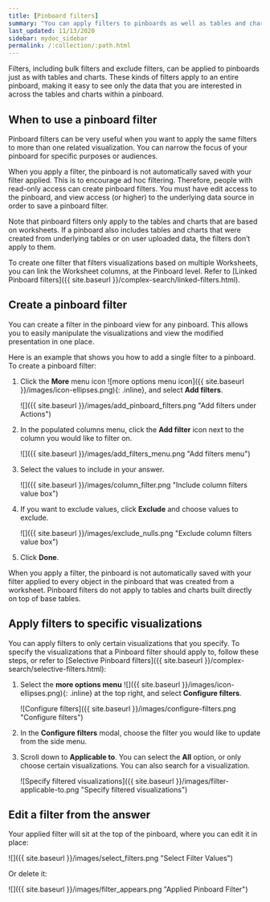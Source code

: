 ```yaml
---
title: [Pinboard filters]
summary: "You can apply filters to pinboards as well as tables and charts."
last_updated: 11/13/2020
sidebar: mydoc_sidebar
permalink: /:collection/:path.html
---
```

Filters, including bulk filters and exclude filters, can be applied to pinboards just as with tables
and charts. These kinds of filters apply to an entire pinboard, making it easy
to see only the data that you are interested in across the tables and charts
within a pinboard.

## When to use a pinboard filter

Pinboard filters can be very useful when you want to apply the same filters to
more than one related visualization. You can narrow the focus of your pinboard
for specific purposes or audiences.

When you apply a filter, the pinboard is not automatically saved with your
filter applied. This is to encourage ad hoc filtering. Therefore, people with
read-only access can create pinboard filters. You must have edit access to the
pinboard, and view access (or higher) to the underlying data source in order to save a pinboard filter.

Note that pinboard filters only apply to the tables and charts that are based on
worksheets. If a pinboard also includes tables and charts that were created from
underlying tables or on user uploaded data, the filters don’t apply to them.

To create one filter that filters visualizations based on multiple Worksheets, you can link the Worksheet columns, at the Pinboard level. Refer to [Linked Pinboard filters]({{ site.baseurl }}/complex-search/linked-filters.html).

## Create a pinboard filter

You can create a filter in the pinboard view for any pinboard. This allows you
to easily manipulate the visualizations and view the modified presentation in
one place.

Here is an example that shows you how to add a single filter to a pinboard. To
create a pinboard filter:

1. Click the **More** menu icon ![more options menu icon]({{ site.baseurl }}/images/icon-ellipses.png){: .inline}, and select **Add filters**.

     ![]({{ site.baseurl }}/images/add_pinboard_filters.png "Add filters under Actions")

2. In the populated columns menu, click the **Add filter** icon next to the column you would like to filter on.

     ![]({{ site.baseurl }}/images/add_filters_menu.png "Add filters menu")

3. Select the values to include in your answer.

     ![]({{ site.baseurl }}/images/column_filter.png "Include column filters value box")

4. If you want to exclude values, click **Exclude** and choose values to exclude.

     ![]({{ site.baseurl }}/images/exclude_nulls.png "Exclude column filters value box")

5. Click **Done**.

  When you apply a filter, the pinboard is not automatically saved with your
  filter applied to every object in the pinboard that was created from a
  worksheet. Pinboard filters do not apply to tables and charts built directly on
  top of base tables.

## Apply filters to specific visualizations
You can apply filters to only certain visualizations that you specify. To specify the visualizations that a Pinboard filter should apply to, follow these steps, or refer to [Selective Pinboard filters]({{ site.baseurl }}/complex-search/selective-filters.html):

1. Select the **more options menu** ![]({{ site.baseurl }}/images/icon-ellipses.png){: .inline} at the top right, and select **Configure filters**.

    ![Configure filters]({{ site.baseurl }}/images/configure-filters.png "Configure filters")

2. In the **Configure filters** modal, choose the filter you would like to update from the side menu.

3. Scroll down to **Applicable to**. You can select the **All** option, or only choose certain visualizations. You can also search for a visualization.

    ![Specify filtered visualizations]({{ site.baseurl }}/images/filter-applicable-to.png "Specify filtered visualizations")

## Edit a filter from the answer

Your applied filter will sit at the top of the pinboard, where you can edit it in place:

![]({{ site.baseurl }}/images/select_filters.png "Select Filter Values")

Or delete it:

![]({{ site.baseurl }}/images/filter_appears.png "Applied Pinboard Filter")
